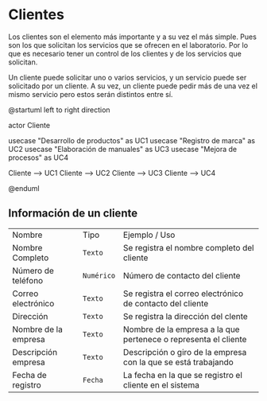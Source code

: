# Clientes

Los clientes son el elemento más importante y a su vez  el más simple. Pues son los que solicitan los servicios que se
ofrecen en el laboratorio. Por lo que es necesario tener un control de los clientes y de los servicios que solicitan.

Un cliente puede solicitar uno o varios servicios, y un servicio puede ser solicitado por un cliente. A su vez, un 
cliente puede pedir más de una vez el mismo servicio pero estos serán distintos entre sí.

<code-block lang="PlantUML">
@startuml
left to right direction

actor Cliente

usecase "Desarrollo de productos" as UC1
usecase "Registro de marca" as UC2
usecase "Elaboración de manuales" as UC3
usecase "Mejora de procesos" as UC4

Cliente --> UC1
Cliente --> UC2
Cliente --> UC3
Cliente --> UC4

@enduml
</code-block>

## Información de un cliente

<table>
<tr>
<td>Nombre</td>
<td>Tipo</td>
<td>Ejemplo / Uso</td>
</tr>

<tr>
<td>Nombre Completo</td>
<td><code>Texto</code></td>
<td>Se registra el nombre completo del cliente</td>
</tr>

<tr>
<td>Número de teléfono</td>
<td><code>Numérico</code></td>
<td>Número de contacto del cliente</td>
</tr>

<tr>
<td>Correo electrónico</td>
<td><code>Texto</code></td>
<td>Se registra el correo electrónico de contacto del cliente</td>
</tr>

<tr>
<td>Dirección</td>
<td><code>Texto</code></td>
<td>Se registra la dirección del clente</td>
</tr>

<tr>
<td>Nombre de la empresa</td>
<td><code>Texto</code></td>
<td>Nombre de la empresa a la que pertenece o representa el cliente</td>
</tr>

<tr>
<td>Descripción empresa</td>
<td><code>Texto</code></td>
<td>Descripción o giro de la empresa con la que se está trabajando</td>
</tr>

<tr>
<td>Fecha de registro</td>
<td><code>Fecha</code></td>
<td>La fecha en la que se registro el cliente en el sistema</td>
</tr>
</table>